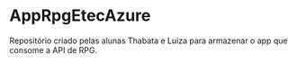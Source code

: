 # AppRpgEtecAzure
Repositório criado pelas alunas Thabata e Luiza para armazenar o app que consome a API de RPG.
